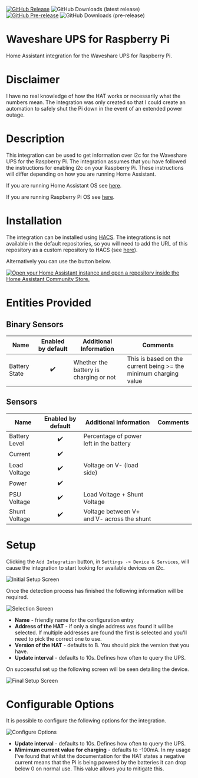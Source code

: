 [![GitHub Release][badge_github_release_version]][github_release_link]
![GitHub Downloads (latest release)][badge_github_release_downloads]
[![GitHub Pre-release][badge_github_prerelease_version]][github_prerelease_link]
![GitHub Downloads (pre-release)][badge_github_prerelease_downloads]

# Waveshare UPS for Raspberry Pi

Home Assistant integration for the Waveshare UPS for Raspberry Pi.

# Disclaimer

I have no real knowledge of how the HAT works or necessarily what the numbers mean.
The integration was only created so that I could create an automation to safely shut
the Pi down in the event of an extended power outage.

# Description

This integration can be used to get information over i2c for the
Waveshare UPS for the Raspberry Pi.
The integration assumes that you have followed the instructions for
enabling i2c on your Raspberry Pi. These instructions will differ
depending on how you are running Home Assistant.

If you are running Home Assistant OS see
[here](https://www.home-assistant.io/common-tasks/os/#enable-i2c).

If you are running Raspberry Pi OS see
[here](https://www.raspberrypi.com/documentation/computers/configuration.html).

# Installation

The integration can be installed using [HACS](https://hacs.xyz/).  The
integrations is not available in the default repositories, so you will need to
add the URL of this repository as a custom repository to HACS (see
[here](https://hacs.xyz/docs/faq/custom_repositories)).

Alternatively you can use the button below.

[![Open your Home Assistant instance and open a repository inside the Home Assistant Community Store.](https://my.home-assistant.io/badges/hacs_repository.svg)](https://my.home-assistant.io/redirect/hacs_repository/?owner=uvjim&repository=rpi_waveshare_ups&category=Integration)

# Entities Provided

## Binary Sensors

| Name | Enabled by default | Additional Information | Comments |
|---|:---:|---|---|
| Battery State | ✔️ | Whether the battery is charging or not | This is based on the current being >= the minimum charging value |

## Sensors

| Name | Enabled by default | Additional Information | Comments |
|---|:---:|---|---|
| Battery Level | ✔️ | Percentage of power left in the battery |  |
| Current | ✔️ |  |  |
| Load Voltage | ✔️ | Voltage on V- (load side) |  |
| Power | ✔️ |  |  |
| PSU Voltage | ✔️ | Load Voltage + Shunt Voltage |  |
| Shunt Voltage | ✔️ | Voltage between V+ and V- across the shunt |  |

# Setup

Clicking the `Add Integration` button, in `Settings -> Device & Services`, will
cause the integration to start looking for available devices on i2c.

![Initial Setup Screen](images/step_user.png)

Once the detection process has finished the following information will be
required.

![Selection Screen](images/step_select.png)

* __Name__ - friendly name for the configuration entry
* __Address of the HAT__ - if only a single address was found it will be
selected. If multiple addresses are found the first is selected and you'll
need to pick the correct one to use.
* __Version of the HAT__ - defaults to B. You should pick the version that you
have.
* __Update interval__ - defaults to 10s. Defines how often to query the UPS.

On successful set up the following screen will be seen detailing the device.

![Final Setup Screen](images/setup_finish.png)

# Configurable Options

It is possible to configure the following options for the integration.

![Configure Options](images/config_options.png)

* __Update interval__ - defaults to 10s. Defines how often to query the UPS.
* __Mimimum current value for charging__ - defaults to -100mA. In my usage I've
found that whilst the documentation for the HAT states a negative current
means that the Pi is being powered by the batteries it can drop below 0 on
normal use. This value allows you to mitigate this.

[badge_github_release_version]: https://img.shields.io/github/v/release/uvjim/rpi_waveshare_ups?display_name=release&style=for-the-badge&logoSize=auto
[badge_github_release_downloads]: https://img.shields.io/github/downloads/uvjim/rpi_waveshare_ups/latest/total?style=for-the-badge&label=downloads%40release
[badge_github_prerelease_version]: https://img.shields.io/github/v/release/uvjim/rpi_waveshare_ups?include_prereleases&display_name=release&style=for-the-badge&logoSize=auto&label=pre-release
[badge_github_prerelease_downloads]: https://img.shields.io/github/downloads-pre/uvjim/rpi_waveshare_ups/latest/total?style=for-the-badge&label=downloads%40pre-release
[github_release_link]: https://github.com/uvjim/rpi_waveshare_ups/releases/latest
[github_prerelease_link]: https://github.com/uvjim/rpi_waveshare_ups/releases
